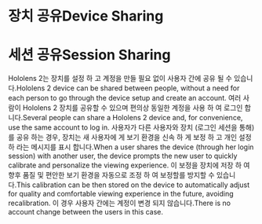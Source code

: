 # <a name="device-sharing"></a><span data-ttu-id="04973-101">장치 공유</span><span class="sxs-lookup"><span data-stu-id="04973-101">Device Sharing</span></span>


# <a name="session-sharing"></a><span data-ttu-id="04973-102">세션 공유</span><span class="sxs-lookup"><span data-stu-id="04973-102">Session Sharing</span></span>

<span data-ttu-id="04973-103">Hololens 2는 장치를 설정 하 고 계정을 만들 필요 없이 사용자 간에 공유 될 수 있습니다.</span><span class="sxs-lookup"><span data-stu-id="04973-103">Hololens 2 device can be shared between people, without a need for each person to go through the device setup and create an account.</span></span> <span data-ttu-id="04973-104">여러 사람이 Hololens 2 장치를 공유할 수 있으며 편의상 동일한 계정을 사용 하 여 로그인 합니다.</span><span class="sxs-lookup"><span data-stu-id="04973-104">Several people can share a Hololens 2 device and, for convenience, use the same account to log in.</span></span> <span data-ttu-id="04973-105">사용자가 다른 사용자와 장치 (로그인 세션을 통해)를 공유 하는 경우, 장치는 새 사용자에 게 보기 환경을 신속 하 게 보정 하 고 개인 설정 하 라는 메시지를 표시 합니다.</span><span class="sxs-lookup"><span data-stu-id="04973-105">When a user shares the device (through her login session) with another user, the device prompts the new user to quickly calibrate and personalize the viewing experience.</span></span> <span data-ttu-id="04973-106">이 보정을 장치에 저장 하 여 향후 품질 및 편안한 보기 환경을 자동으로 조정 하 여 보정할를 방지할 수 있습니다.</span><span class="sxs-lookup"><span data-stu-id="04973-106">This calibration can be then stored on the device to automatically adjust for quality and comfortable viewing experience in the future, avoiding recalibration.</span></span> <span data-ttu-id="04973-107">이 경우 사용자 간에는 계정이 변경 되지 않습니다.</span><span class="sxs-lookup"><span data-stu-id="04973-107">There is no account change between the users in this case.</span></span> 
